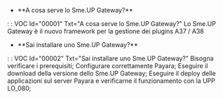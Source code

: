 - \*\*A cosa serve lo Sme.UP Gateway?\*\*

 :  : VOC Id="00001" Txt="A cosa serve lo Sme.UP Gateway?"
Lo Sme.UP Gateway è il nuovo framework per la gestione dei plugins A37 / A38

- \*\*Sai installare uno Sme.UP Gateway?\*\*

 :  : VOC Id="00002" Txt="Sai installare uno Sme.UP Gateway?"
Bisogna verificare i prerequisiti;
Configurare correttamente Payara;
Eseguire il download della versione dello Sme.UP Gateway;
Eseguire il deploy delle applicazioni sul server Payara e verificarne il funzionamento con la UPP LO_080;


